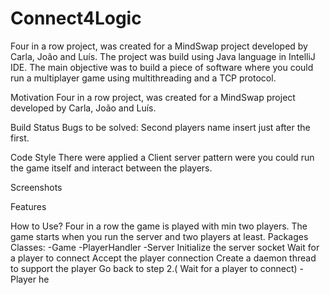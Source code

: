 # Connect4Logic

Four in a row project, was created for a MindSwap project developed by Carla, João and Luís.
The project was build using Java language in IntelliJ IDE.
The main objective was to build a piece of software where you could run a multiplayer game using multithreading and a TCP protocol.

Motivation
Four in a row project, was created for a MindSwap project developed by Carla, João and Luís.

Build Status
Bugs to be solved:
Second players name insert just after the first.

Code Style
There were applied a Client server pattern were you could run the game itself and interact between the players.

Screenshots

Features


How to Use?
Four in a row the game is played with min two players. The game starts when you run the server and two players at least.
Packages
Classes:
-Game
-PlayerHandler
-Server
Initialize the server socket
Wait for a player to connect
Accept the player connection
Create a daemon thread to support the player
Go back to step 2.( Wait for a player to connect)
-Player
he
